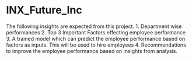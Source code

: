 # INX_Future_Inc
The following insights are expected from this project. 1. Department wise performances 2. Top 3 Important Factors effecting employee performance 3. A trained model which can predict the employee performance based on factors as inputs. This will be used to hire employees 4. Recommendations to improve the employee performance based on insights from analysis.
